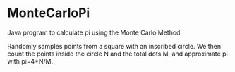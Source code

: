 # MonteCarloPi
Java program to calculate pi using the Monte Carlo Method


Randomly samples points from a square with an inscribed circle. We then count the points inside the circle N and the total dots M, and approximate pi with pi=4*N/M.

